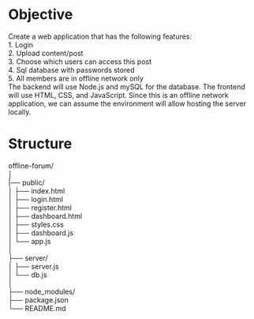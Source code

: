 # Objective
Create a web application that has the following features:
<br/>1. Login
<br/>2. Upload content/post
<br/>3. Choose which users can access this post
<br/>4.  Sql database with passwords stored
<br/>5. All members are in offline network only
<br/>The backend will use Node.js and mySQL for the database. The frontend will use HTML, CSS, and JavaScript. 
Since this is an offline network application, we can assume the environment will allow hosting the server locally.


# Structure

offline-forum/                                               <br/>
│                                                            <br/>
|── public/                                                  <br/>
│   ├── index.html                                           <br/>
│   ├── login.html                                           <br/>
│   ├── register.html                                        <br/>
│   ├── dashboard.html                                       <br/>
│   ├── styles.css                                           <br/>
│   ├── dashboard.js                                         <br/>
│   └── app.js                                               <br/>
│                                                            <br/>
├── server/                                                  <br/>
│   ├── server.js                                            <br/>
│   └── db.js                                                <br/>
│                                                            <br/>
├── node_modules/                                            <br/>
├── package.json                                             <br/>
└── README.md
